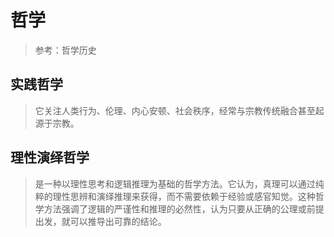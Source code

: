 # 哲学
> 参考：哲学历史

## 实践哲学
> 它关注人类行为、伦理、内心安顿、社会秩序，经常与宗教传统融合甚至起源于宗教。

## 理性演绎哲学
> 是一种以理性思考和逻辑推理为基础的哲学方法。它认为，真理可以通过纯粹的理性思辨和演绎推理来获得，而不需要依赖于经验或感官知觉。这种哲学方法强调了逻辑的严谨性和推理的必然性，认为只要从正确的公理或前提出发，就可以推导出可靠的结论。﻿
